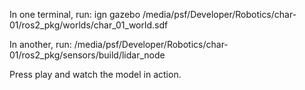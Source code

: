 In one terminal, run:
ign gazebo /media/psf/Developer/Robotics/char-01/ros2_pkg/worlds/char_01_world.sdf

In another, run:
/media/psf/Developer/Robotics/char-01/ros2_pkg/sensors/build/lidar_node

Press play and watch the model in action.